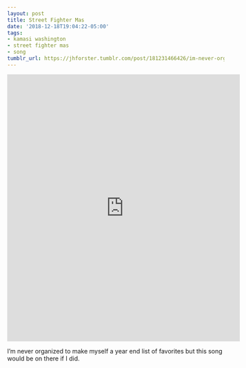 ```yaml
---
layout: post
title: Street Fighter Mas
date: '2018-12-18T19:04:22-05:00'
tags:
- kamasi washington
- street fighter mas
- song
tumblr_url: https://jhforster.tumblr.com/post/181231466426/im-never-organized-to-make-myself-a-year-end-list
---
```

<iframe class="spotify_audio_player" src="https://embed.spotify.com/?uri=spotify%3Atrack%3A2kTWcP2fid9TKLdcRuiAq4%3Fsi%3D1B5XW2PdT5q5nC7uawRogg&amp;view=coverart" frameborder="0" allowtransparency="true" width="540" height="620"></iframe>  

I’m never organized to make myself a year end list of favorites but this song would be on there if I did.

